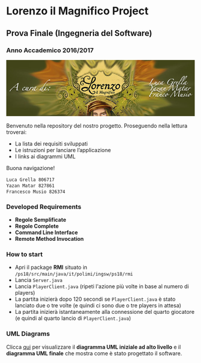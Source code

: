 # Lorenzo il Magnifico Project
## Prova Finale (Ingegneria del Software)
### Anno Accademico 2016/2017

![Progetto Finale ISW](https://github.com/luca-grella/LorenzoIlMagnificoProject/blob/master/altro/readme.jpg "Progetto Finale ISW")

Benvenuto nella repository del nostro progetto.
Proseguendo nella lettura troverai:

* La lista dei requisiti sviluppati 
* Le istruzioni per lanciare l’applicazione 
* I links ai diagrammi UML

Buona navigazione!

```
Luca Grella 806717
Yazan Matar 827861
Francesco Musio 826374
```


### Developed Requirements

* **Regole Semplificate**
* **Regole Complete** 
* **Command Line Interface**
* **Remote Method Invocation**


### How to start
- Apri il package **RMI** situato in `/ps18/src/main/java/it/polimi/ingsw/ps18/rmi`
- Lancia `Server.java`
- Lancia `PlayerClient.java` (ripeti l'azione più volte in base al numero di players)
- La partita inizierà dopo 120 secondi se `PlayerClient.java` è stato lanciato due o tre volte (e quindi ci sono due o tre players in attesa)
- La partita inizierà istantaneamente alla connessione del quarto giocatore (e quindi al quarto lancio di `PlayerClient.java`)

### UML Diagrams

Clicca [qui](https://github.com/luca-grella/LorenzoIlMagnificoProject/wiki) per visualizzare il **diagramma UML iniziale ad alto livello** e il **diagramma UML finale** che mostra come è stato progettato il software.
